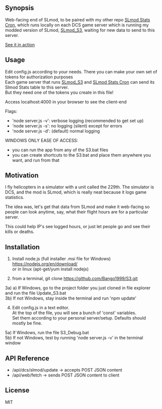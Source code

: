 ## Synopsis

Web-facing end of SLmod, to be paired with my other repo [SLmod Stats Cron](https://github.com/Bango1999/SLSC), which runs locally on each DCS game server which is running my modded version of SLmod, [SLmod_S3](https://github.com/Bango1999/SLmod_S3), waiting for new data to send to this server.

[See it in action](http://stats.229ahb.com:4000/)

## Usage

Edit config.js according to your needs. There you can make your own set of tokens for authorization purposes<br/>
Each game server that runs [SLmod_S3](https://github.com/Bango1999/SLmod_S3) and [SLmod Stats Cron](https://github.com/Bango1999/SLSC) can send its Slmod Stats table to this server.<br/>
But they need one of the tokens you create in this file!

Access localhost:4000 in your browser to see the client-end

Flags:
- 'node server.js -v': verbose logging (recommended to get set up)
- 'node server.js -s': no logging (silent) except for errors
- 'node server.js -d': (default) normal logging

WINDOWS ONLY EASE OF ACCESS:
- you can run the app from any of the S3.bat files
- you can create shortcuts to the S3.bat and place them anywhere you want, and run from that

## Motivation

I fly helicopters in a simulator with a unit called the 229th. The simulator is DCS, and the mod is SLmod, which is really neat because it logs game statistics.

The idea was, let's get that data from SLmod and make it web-facing so people can look anytime, say, what their flight hours are for a particular server.

This could help IP's see logged hours, or just let people go and see their kills or deaths.

## Installation

1) Install node.js (full installer .msi file for Windows)<br />
   https://nodejs.org/en/download/<br/>
   or in linux (apt-get/yum install nodejs)

2) from a terminal, git clone https://github.com/Bango1999/S3.git

  3a) a) If Windows, go to the project folder you just cloned in file explorer and run the file Update_S3.bat<br/>
  3b) If not Windows, stay inside the terminal and run 'npm update'

4) Edit config.js in a text editor.<br />
   At the top of the file, you will see a bunch of 'const' variables.<br />
   Set them according to your personal server/setup. Defaults should mostly be fine.

  5a) If Windows, run the file S3_Debug.bat<br />
  5b) If not Windows, test by running 'node server.js -v' in the terminal window<br />


## API Reference

- /api/dcs/slmod/update -> accepts POST JSON content
- /api/web/fetch -> sends POST JSON content to client

## License

MIT
